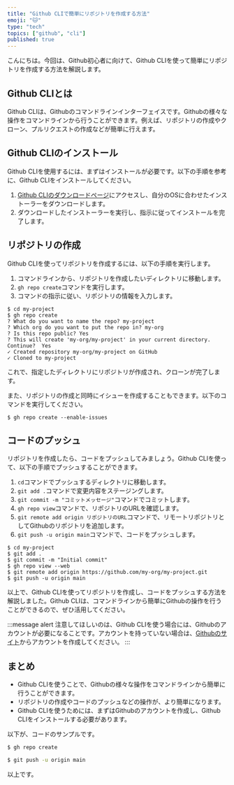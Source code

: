 ```yaml
---
title: "Github CLIで簡単にリポジトリを作成する方法"
emoji: "🐱‍"
type: "tech"
topics: ["github", "cli"]
published: true
---
```


こんにちは。今回は、Github初心者に向けて、Github CLIを使って簡単にリポジトリを作成する方法を解説します。

## Github CLIとは

Github CLIは、Githubのコマンドラインインターフェイスです。Githubの様々な操作をコマンドラインから行うことができます。例えば、リポジトリの作成やクローン、プルリクエストの作成などが簡単に行えます。

## Github CLIのインストール

Github CLIを使用するには、まずはインストールが必要です。以下の手順を参考に、Github CLIをインストールしてください。

1. [Github CLIのダウンロードページ](https://cli.github.com/)にアクセスし、自分のOSに合わせたインストーラーをダウンロードします。
2. ダウンロードしたインストーラーを実行し、指示に従ってインストールを完了します。

## リポジトリの作成

Github CLIを使ってリポジトリを作成するには、以下の手順を実行します。

1. コマンドラインから、リポジトリを作成したいディレクトリに移動します。
2. `gh repo create`コマンドを実行します。
3. コマンドの指示に従い、リポジトリの情報を入力します。

```
$ cd my-project
$ gh repo create
? What do you want to name the repo? my-project
? Which org do you want to put the repo in? my-org
? Is this repo public? Yes
? This will create 'my-org/my-project' in your current directory. Continue?  Yes
✓ Created repository my-org/my-project on GitHub
✓ Cloned to my-project
```

これで、指定したディレクトリにリポジトリが作成され、クローンが完了します。

また、リポジトリの作成と同時にイシューを作成することもできます。以下のコマンドを実行してください。

```
$ gh repo create --enable-issues
```

## コードのプッシュ

リポジトリを作成したら、コードをプッシュしてみましょう。Github CLIを使って、以下の手順でプッシュすることができます。

1. `cd`コマンドでプッシュするディレクトリに移動します。
2. `git add .`コマンドで変更内容をステージングします。
3. `git commit -m "コミットメッセージ"`コマンドでコミットします。
4. `gh repo view`コマンドで、リポジトリのURLを確認します。
5. `git remote add origin リポジトリのURL`コマンドで、リモートリポジトリとしてGithubのリポジトリを追加します。
6. `git push -u origin main`コマンドで、コードをプッシュします。

```
$ cd my-project
$ git add .
$ git commit -m "Initial commit"
$ gh repo view --web
$ git remote add origin https://github.com/my-org/my-project.git
$ git push -u origin main
```

以上で、Github CLIを使ってリポジトリを作成し、コードをプッシュする方法を解説しました。Github CLIは、コマンドラインから簡単にGithubの操作を行うことができるので、ぜひ活用してください。

:::message alert
注意してほしいのは、Github CLIを使う場合には、Githubのアカウントが必要になることです。アカウントを持っていない場合は、[Githubのサイト](https://github.com/)からアカウントを作成してください。
:::

## まとめ

- Github CLIを使うことで、Githubの様々な操作をコマンドラインから簡単に行うことができます。
- リポジトリの作成やコードのプッシュなどの操作が、より簡単になります。
- Github CLIを使うためには、まずはGithubのアカウントを作成し、Github CLIをインストールする必要があります。

以下が、コードのサンプルです。

```bash
$ gh repo create
```

```bash
$ git push -u origin main
```

以上です。
